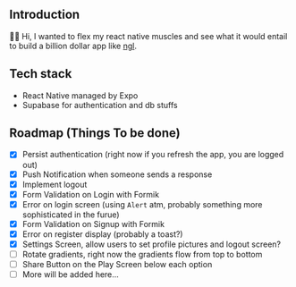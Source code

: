 ## Introduction

👋🏼 Hi, I wanted to flex my react native muscles and see what it would entail to build a billion dollar app like [ngl](https://ngl.link).

## Tech stack

- React Native managed by Expo
- Supabase for authentication and db stuffs

## Roadmap (Things To be done)

- [x] Persist authentication (right now if you refresh the app, you are logged out)
- [x] Push Notification when someone sends a response
- [x] Implement logout
- [x] Form Validation on Login with Formik
- [x] Error on login screen (using `Alert` atm, probably something more sophisticated in the furue)
- [x] Form Validation on Signup with Formik
- [x] Error on register display (probably a toast?)
- [x] Settings Screen, allow users to set profile pictures and logout screen?
- [ ] Rotate gradients, right now the gradients flow from top to bottom
- [ ] Share Button on the Play Screen below each option
- [ ] More will be added here...
